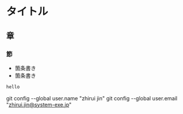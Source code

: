 # タイトル
## 章
### 節

- 箇条書き
- 箇条書き

```java 
hello
```
git config --global user.name "zhirui jin"
git config --global user.email "zhirui.jin@system-exe.jp"
